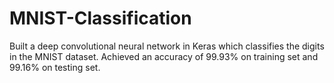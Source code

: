# MNIST-Classification
Built a deep convolutional neural network in Keras which classifies the digits in the MNIST dataset. 
Achieved an accuracy of 99.93% on training set and 99.16% on testing set.
